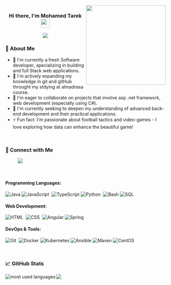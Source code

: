 <img width="250" align="right" src="https://media1.tenor.com/m/CzdMW7wnLn8AAAAC/coding.gif">

<h3 align="center">
  Hi there, I'm Mohamed Tarek
  <img src="https://media.giphy.com/media/hvRJCLFzcasrR4ia7z/giphy.gif" width="28">
</h3>

<!-- Typing SVG (Optional - Customize the text below) -->
<p align="center">
  <a href="https://github.com/DenverCoder1/readme-typing-svg"><img src="https://readme-typing-svg.herokuapp.com/?lines=An%20Implementation%20Specialist%20%20%20;Passionate%20About%20learning%20%20%20&font=Fira%20Code&center=true&width=440&height=45&color=f75c7e&vCenter=true&size=22"></a>
</p>

### 🚀 About Me

- 🔭 I'm currently a fresh Software developer, specializing in building and full Stack web applications.
- 🌱 I'm actively expanding my knowledge in git and gitHub throught my stdying at almadrasa course.
- 👯 I'm eager to collaborate on projects that involve asp .net framework, web development (especially using C#). 
- 🤔 I'm currently seeking to deepen my understanding of advanced back-end development and their practical applications.
- ⚡ Fun fact: I'm passionate about football tactics and video-games - I love exploring how data can enhance the beautiful game!

<br/>

### 🔗 Connect with Me 
&nbsp;&nbsp;&nbsp;&nbsp;&nbsp;&nbsp;&nbsp;&nbsp;&nbsp; <a href="www.linkedin.com/in/mohamed-tarek-7430b8276" target="_blank"><img src="https://img.shields.io/badge/-LinkedIn-0077B5?style=for-the-badge&logo=Linkedin&logoColor=white"/></a>

<!-- Add more platforms as needed -->

<br/>

#### Programming Languages:
![Java](https://img.shields.io/badge/-Java-05122A?style=flat&logo=Java&logoColor=white)
![JavaScript](https://img.shields.io/badge/-JavaScript-05122A?style=flat&logo=javascript)&nbsp;
![TypeScript](https://img.shields.io/badge/-TypeScript-05122A?style=flat&logo=typescript&logoColor=white)
![Python](https://img.shields.io/badge/-Python-05122A?style=flat&logo=python)&nbsp;
![Bash](https://img.shields.io/badge/-Bash-05122A?style=flat&logo=gnu-bash&logoColor=white) 
![SQL](https://img.shields.io/badge/-SQL-05122A?style=flat&logo=mysql&logoColor=white)

#### Web Development:
![HTML](https://img.shields.io/badge/-HTML-05122A?style=flat&logo=HTML5)&nbsp;
![CSS](https://img.shields.io/badge/-CSS-05122A?style=flat&logo=CSS3&logoColor=1572B6)&nbsp;
![Angular](https://img.shields.io/badge/-Angular-05122A?style=flat&logo=angular&logoColor=red)
![Spring](https://img.shields.io/badge/-Spring-05122A?style=flat&logo=spring&logoColor=green)

#### DevOps & Tools:
![Git](https://img.shields.io/badge/-Git-05122A?style=flat&logo=git)&nbsp;
![Docker](https://img.shields.io/badge/-Docker-05122A?style=flat&logo=docker&logoColor=white)
![Kubernetes](https://img.shields.io/badge/-Kubernetes-05122A?style=flat&logo=kubernetes&logoColor=white)
![Ansible](https://img.shields.io/badge/-Ansible-05122A?style=flat&logo=ansible&logoColor=red)
![Maven](https://img.shields.io/badge/-Maven-05122A?style=flat&logo=apache-maven&logoColor=white)
![CentOS](https://img.shields.io/badge/-CentOS-05122A?style=flat&logo=centos&logoColor=white)

<br/>

### 📈 GitHub Stats

<img align="left" src="https://github-readme-stats.vercel.app/api/top-langs?username=X-Mumin&show_icons=true&locale=en&layout=compact&theme=radical" alt="most used languages" />

<a href="https://komarev.com/ghpvc/?username=X-Mumin&style=for-the-badge">
    <img src="https://komarev.com/ghpvc/?username=X-Mumin&style=for-the-badge">
</a>
